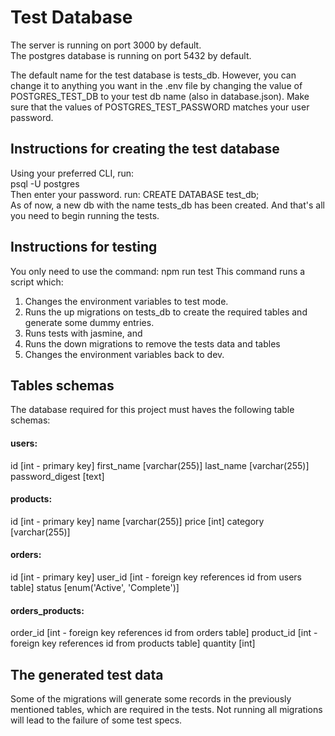 # Test Database
The server is running on port 3000 by default.  
The postgres database is running on port 5432 by default.  
  
The default name for the test database is tests_db. However, you can change it to anything you want in the .env file by changing the value of POSTGRES_TEST_DB to your test db name (also in database.json). Make sure that the values of POSTGRES_TEST_PASSWORD matches your user password.  

## Instructions for creating the test database
Using your preferred CLI, run:  
psql -U postgres  
Then enter your password. 
run: CREATE DATABASE test_db;  
As of now, a new db with the name tests_db has been created. And that's all you need to begin running the tests.  
## Instructions for testing 
You only need to use the command: npm run test
This command runs a script which:
1) Changes the environment variables to test mode.
2) Runs the up migrations on tests_db to create the required tables and generate some dummy entries.
3) Runs tests with jasmine, and 
4) Runs the down migrations to remove the tests data and tables
5) Changes the environment variables back to dev.


## Tables schemas

The database required for this project must haves the following table schemas:  

#### users:
id [int - primary key]
first_name [varchar(255)]
last_name [varchar(255)]
password_digest [text]

#### products:
id [int - primary key]
name [varchar(255)]
price [int]
category [varchar(255)]

#### orders:
id [int - primary key]
user_id [int - foreign key references id from users table]
status [enum('Active', 'Complete')]

#### orders_products:
order_id [int - foreign key references id from orders table]
product_id [int - foreign key references id from products table]
quantity [int]

## The generated test data 
Some of the migrations will generate some records in the previously mentioned tables, which are required in the tests. Not running all migrations will lead to the failure of some test specs. 